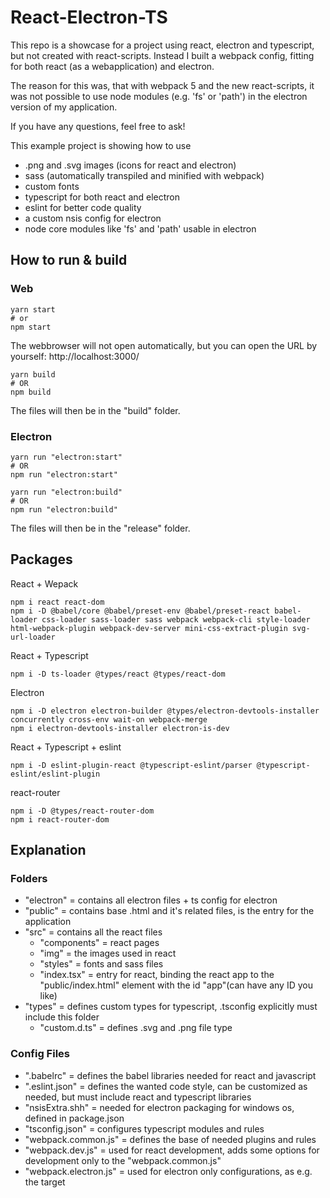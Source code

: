 # React-Electron-TS
This repo is a showcase for a project using react, electron and typescript, but not created with react-scripts.
Instead I built a webpack config, fitting for both react (as a webapplication) and electron.

The reason for this was, that with webpack 5 and the new react-scripts, it was not possible to use node modules (e.g. 'fs' or 'path') in the electron version of my application.

If you have any questions, feel free to ask!


This example project is showing how to use
- .png and .svg images (icons for react and electron)
- sass (automatically transpiled and minified with webpack)
- custom fonts
- typescript for both react and electron
- eslint for better code quality
- a custom nsis config for electron
- node core modules like 'fs' and 'path' usable in electron

## How to run & build
### Web
```
yarn start
# or
npm start
```
The webbrowser will not open automatically, but you can open the URL by yourself: http://localhost:3000/

```
yarn build
# OR
npm build
```
The files will then be in the "build" folder.
### Electron
```
yarn run "electron:start"
# OR
npm run "electron:start"
```
```
yarn run "electron:build"
# OR
npm run "electron:build"
```
The files will then be in the "release" folder.

## Packages
React + Wepack
```
npm i react react-dom
npm i -D @babel/core @babel/preset-env @babel/preset-react babel-loader css-loader sass-loader sass webpack webpack-cli style-loader html-webpack-plugin webpack-dev-server mini-css-extract-plugin svg-url-loader
```
React + Typescript
```
npm i -D ts-loader @types/react @types/react-dom
```
Electron
```
npm i -D electron electron-builder @types/electron-devtools-installer concurrently cross-env wait-on webpack-merge 
npm i electron-devtools-installer electron-is-dev
```
React + Typescript + eslint
```
npm i -D eslint-plugin-react @typescript-eslint/parser @typescript-eslint/eslint-plugin
```
react-router
```
npm i -D @types/react-router-dom
npm i react-router-dom
```

## Explanation
### Folders
- "electron" = contains all electron files + ts config for electron
- "public" = contains base .html and it's related files, is the entry for the application
- "src" = contains all the react files
  - "components" = react pages
  - "img" = the images used in react
  - "styles" = fonts and sass files
  - "index.tsx" = entry for react, binding the react app to the "public/index.html" element with the id "app"(can have any ID you like)
- "types" = defines custom types for typescript, .tsconfig explicitly must include this folder
  - "custom.d.ts" = defines .svg and .png file type
### Config Files
- ".babelrc" = defines the babel libraries needed for react and javascript
- ".eslint.json" = defines the wanted code style, can be customized as needed, but must include react and typescript libraries
- "nsisExtra.shh" = needed for electron packaging for windows os, defined in package.json
- "tsconfig.json" = configures typescript modules and rules
- "webpack.common.js" = defines the base of needed plugins and rules
- "webpack.dev.js" = used for react development, adds some options for development only to the "webpack.common.js"
- "webpack.electron.js" = used for electron only configurations, as e.g. the target
